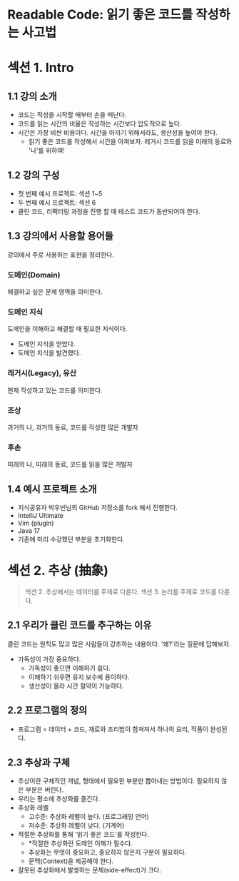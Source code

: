 # Readable Code: 읽기 좋은 코드를 작성하는 사고법

# 섹션 1. Intro

## 1.1 강의 소개

- 코드는 작성을 시작할 때부터 손을 떠난다.
- 코드를 읽는 시간의 비율은 작성하는 시간보다 압도적으로 높다.
- 시간은 가장 비싼 비용이다. 시간을 아끼기 위해서라도, 생산성을 높여야 한다.
    - 읽기 좋은 코드를 작성해서 시간을 아껴보자. 레거시 코드를 읽을 미래의 동료와 '나'를 위하여!

## 1.2 강의 구성

- 첫 번째 예시 프로젝트: 섹션 1~5
- 두 번째 예시 프로젝트: 섹션 6
- 클린 코드, 리팩터링 과정을 진행 할 때 테스트 코드가 동반되어야 한다.

## 1.3 강의에서 사용할 용어들

강의에서 주로 사용하는 표현을 정리한다.

### 도메인(Domain)

해결하고 싶은 문제 영역을 의미한다.

### 도메인 지식

도메인을 이해하고 해결할 때 필요한 지식이다.

- 도메인 지식을 얻었다.
- 도메인 지식을 발견했다.

### 레거시(Legacy), 유산

현재 작성하고 있는 코드를 의미한다.

### 조상

과거의 나, 과거의 동료, 코드를 작성한 많은 개발자

### 후손

미래의 나, 미래의 동료, 코드를 읽을 많은 개발자

## 1.4 예시 프로젝트 소개

- 지식공유자 박우빈님의 GitHub 저장소를 fork 해서 진행한다.
- IntelliJ Ultimate
- Vim (plugin)
- Java 17
- 기존에 미리 수강했던 부분을 초기화한다.

# 섹션 2. 추상 (抽象)

> 섹션 2. 추상에서는 데이터를 주제로 다룬다. 섹션 3. 논리를 주제로 코드를 다룬다.

## 2.1 우리가 클린 코드를 추구하는 이유

클린 코드는 원칙도 많고 많은 사람들이 강조하는 내용이다. '왜?'라는 질문에 답해보자.

- 가독성이 가장 중요하다.
    - 가독성이 좋으면 이해하기 쉽다.
    - 이해하기 쉬우면 유지 보수에 용이하다.
    - 생산성이 올라 시간 절약이 가능하다.

## 2.2 프로그램의 정의

- 프로그램 = 데이터 + 코드, 재료와 조리법이 합쳐져서 하나의 요리, 작품이 완성된다.

## 2.3 추상과 구체

- 추상이란 구체적인 개념, 형태에서 필요한 부분만 뽑아내는 방법이다. 필요하지 않은 부분은 버린다.
- 우리는 평소에 추상화를 즐긴다.
- 추상화 레벨
    - 고수준: 추상화 레벨이 높다. (프로그래밍 언어)
    - 저수준: 추상화 레벨이 낮다. (기계어)
- 적절한 추상화를 통해 '읽기 좋은 코드'를 작성한다.
    - *적절한 추상화란 도메인 이해가 필수다.
    - 추상화는 무엇이 중요하고, 중요하지 않은지 구분이 필요하다.
    - 문맥(Context)을 제공해야 한다.
- 잘못된 추상화에서 발생하는 문제(side-effect)가 크다.
